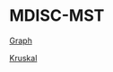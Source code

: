 # MDISC-MST

[Graph](https://en.wikipedia.org/wiki/Graph_(abstract_data_type))

[Kruskal](https://www.geeksforgeeks.org/kruskals-minimum-spanning-tree-algorithm-greedy-algo-2/)
